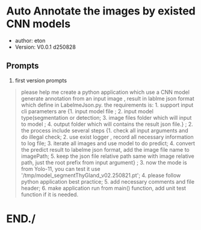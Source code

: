 # Auto Annotate the images by existed CNN models
- author: eton
- Version: V0.0.1 d250828

## Prompts
1. first version prompts
> please help me create a python application which use a CNN model generate annotation from an input image , result in lablme json format which define in LabelmeJson.py.  the requirements is: 1. support input cli parameters are {1. input model file ; 2. input model type(segmentation or detection; 3. image files folder which will input to model ; 4. output folder which will contains the result json file.} ; 2. the process include several steps {1. check all input arguments and do illegal check; 2. use exist logger , record all necessary information to log file; 3. iterate all images and use model to do predict; 4. convert the predict result to labelme json format, add the image file name to imagePath; 5. keep the json file relative path same with image relative path, just the root prefix from input argument} ; 3. now the mode is from Yolo-11, you can test it use '/tmp/model_segmentThyGland_v02.250821.pt'; 4. please follow python application best practice; 5. add necessary comments and file header; 6. make application run from main() function, add unit test function if it is needed.

# END./
